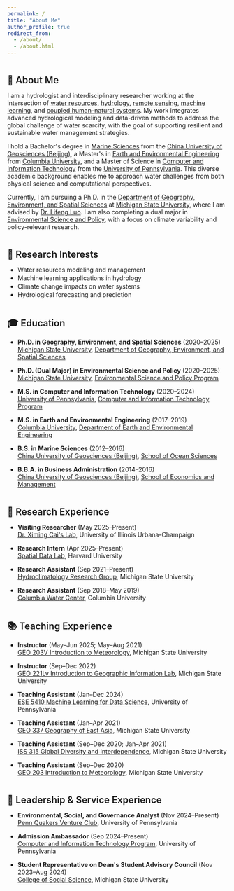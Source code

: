 ```yaml
---
permalink: /
title: "About Me"
author_profile: true
redirect_from: 
  - /about/
  - /about.html
---
```


<style>
h2 {
  margin-top: 2em;     /* more spacing between sections */
  margin-bottom: 0.6em;
  font-weight: 600;
}

/* Remove any default underline or after-pseudo content */
h2::after {
  display: none !important;
}

ul li, ol li {
  margin-bottom: 0.15em;
}

/* Completely hide any HR if accidentally left in */
hr {
  display: none !important;
}
</style>

## 👋 About Me

I am a hydrologist and interdisciplinary researcher working at the intersection of [water resources](https://en.wikipedia.org/wiki/Water_resources), [hydrology](https://en.wikipedia.org/wiki/Hydrology), [remote sensing](https://en.wikipedia.org/wiki/Remote_sensing), [machine learning](https://en.wikipedia.org/wiki/Machine_learning), and [coupled human–natural systems](https://en.wikipedia.org/wiki/Coupled_human_and_natural_systems). My work integrates advanced hydrological modeling and data-driven methods to address the global challenge of water scarcity, with the goal of supporting resilient and sustainable water management strategies.

I hold a Bachelor's degree in [Marine Sciences](https://sos.cugb.edu.cn/) from the [China University of Geosciences (Beijing)](https://en.cugb.edu.cn/), a Master's in [Earth and Environmental Engineering](https://www.eee.columbia.edu/) from [Columbia University](https://www.columbia.edu/), and a Master of Science in [Computer and Information Technology](https://online.seas.upenn.edu/degrees/mcit-online/) from the [University of Pennsylvania](https://www.upenn.edu/). This diverse academic background enables me to approach water challenges from both physical science and computational perspectives.

Currently, I am pursuing a Ph.D. in the [Department of Geography, Environment, and Spatial Sciences](https://geo.msu.edu/) at [Michigan State University](https://msu.edu/), where I am advised by [Dr. Lifeng Luo](https://geo.msu.edu/directory/luo-lifeng.html). I am also completing a dual major in [Environmental Science and Policy](https://espp.msu.edu/), with a focus on climate variability and policy-relevant research.

## 🌱 Research Interests

- Water resources modeling and management  
- Machine learning applications in hydrology  
- Climate change impacts on water systems  
- Hydrological forecasting and prediction

## 🎓 Education

* **Ph.D. in Geography, Environment, and Spatial Sciences** (2020–2025)  
  [Michigan State University](https://msu.edu/), [Department of Geography, Environment, and Spatial Sciences](https://geo.msu.edu/)

* **Ph.D. (Dual Major) in Environmental Science and Policy** (2020–2025) 
  [Michigan State University](https://msu.edu/), [Environmental Science and Policy Program](https://espp.msu.edu/)

* **M.S. in Computer and Information Technology** (2020–2024)  
  [University of Pennsylvania](https://www.upenn.edu/), [Computer and Information Technology Program](https://online.seas.upenn.edu/degrees/mcit-online/)

* **M.S. in Earth and Environmental Engineering** (2017–2019)  
  [Columbia University](https://www.columbia.edu/), [Department of Earth and Environmental Engineering](https://www.eee.columbia.edu/)

* **B.S. in Marine Sciences** (2012–2016)  
  [China University of Geosciences (Beijing)](https://en.cugb.edu.cn/), [School of Ocean Sciences](https://sos.cugb.edu.cn/)

* **B.B.A. in Business Administration** (2014–2016)  
  [China University of Geosciences (Beijing)](https://en.cugb.edu.cn/), [School of Economics and Management](https://sem.cugb.edu.cn/szdw/hjxjysjs/)

## 🔬 Research Experience

* **Visiting Researcher** (May 2025–Present)  
  [Dr. Ximing Cai's Lab](https://cee.illinois.edu/directory/profile/xmcai), University of Illinois Urbana-Champaign

* **Research Intern** (Apr 2025–Present)  
  [Spatial Data Lab](https://www.spatialdatalab.org/), Harvard University

* **Research Assistant** (Sep 2021–Present)  
  [Hydroclimatology Research Group](https://drought.geo.msu.edu/group.php), Michigan State University

* **Research Assistant** (Sep 2018–May 2019)  
  [Columbia Water Center](http://water.columbia.edu/), Columbia University

## 📚 Teaching Experience

* **Instructor** (May–Jun 2025; May–Aug 2021)  
  [GEO 203V Introduction to Meteorology](https://geo.msu.edu/student-resources/courses/online-courses.html), Michigan State University

* **Instructor** (Sep–Dec 2022)  
  [GEO 221Lv Introduction to Geographic Information Lab](https://geo.msu.edu/student-resources/courses/online-courses.html), Michigan State University

* **Teaching Assistant** (Jan–Dec 2024)  
  [ESE 5410 Machine Learning for Data Science](https://online.seas.upenn.edu/courses/ese-5410-machine-learning-for-data-science/), University of Pennsylvania

* **Teaching Assistant** (Jan–Apr 2021)  
  [GEO 337 Geography of East Asia](https://reg.msu.edu/Courses/Search.aspx?CourseID=361853#Results), Michigan State University

* **Teaching Assistant** (Sep–Dec 2020; Jan–Apr 2021)  
  [ISS 315 Global Diversity and Interdependence](https://reg.msu.edu/courses/Search.aspx?CourseID=368786#Results), Michigan State University

* **Teaching Assistant** (Sep–Dec 2020)  
  [GEO 203 Introduction to Meteorology](https://reg.msu.edu/Courses/Search.aspx?CourseID=361832#Results), Michigan State University

## 🤝 Leadership & Service Experience

* **Environmental, Social, and Governance Analyst** (Nov 2024–Present)  
  [Penn Quakers Venture Club](https://www.linkedin.com/company/penn-quakers-venture-club), University of Pennsylvania

* **Admission Ambassador** (Sep 2024–Present)  
  [Computer and Information Technology Program](https://online.seas.upenn.edu/degrees/mcit-online/), University of Pennsylvania

* **Student Representative on Dean's Student Advisory Council** (Nov 2023–Aug 2024)  
  [College of Social Science](https://socialscience.msu.edu/), Michigan State University
